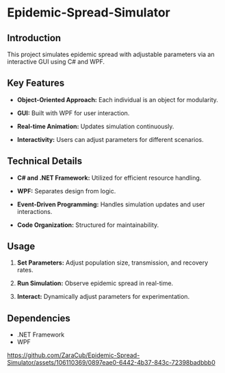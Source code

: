 # Epidemic-Spread-Simulator

## Introduction

This project simulates epidemic spread with adjustable parameters via an interactive GUI using C# and WPF.

## Key Features

- **Object-Oriented Approach:** Each individual is an object for modularity.
  
- **GUI:** Built with WPF for user interaction.
  
- **Real-time Animation:** Updates simulation continuously.
  
- **Interactivity:** Users can adjust parameters for different scenarios.

## Technical Details

- **C# and .NET Framework:** Utilized for efficient resource handling.
  
- **WPF:** Separates design from logic.
  
- **Event-Driven Programming:** Handles simulation updates and user interactions.
  
- **Code Organization:** Structured for maintainability.

## Usage

1. **Set Parameters:** Adjust population size, transmission, and recovery rates.
  
2. **Run Simulation:** Observe epidemic spread in real-time.
  
3. **Interact:** Dynamically adjust parameters for experimentation.

## Dependencies

- .NET Framework
- WPF



https://github.com/ZaraCub/Epidemic-Spread-Simulator/assets/106110369/0897eae0-6442-4b37-843c-72398badbbb0


